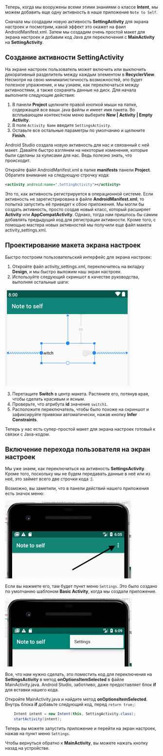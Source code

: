 Теперь, когда мы вооружены всеми этими знаниями о классе **Intent**, мы можем добавить еще одну активность в наше приложение ```Note to Self```.

Сначала мы создадим новую активность **SettingActivity** для экрана настроек и посмотрим, какой эффект это окажет на фаил AndroidManifest.xml. Затем мы создадим очень простой макет для экрана настроек и добавим код Java для переключения с **MainActivity** на **SettingActivity**. 

## Создание активности SettingActivity
На экране настроек пользователь может включить или выключить декоративный разделитель между каждым элементом в **RecyclerView**. Несмотря на свою минималистичность возможностей, это будет полезное упражнение, и мы узнаем, как переключаться между активностями, а также сохранять данные на диск. Для начала выполните следующие действия:

1. В панели **Project** щелкните правой кнопкой мыши на папке, содержащей все ваши .java файлы и имеет имя пакета. Во всплывающем контекстном меню выберите  **New | Activity | Empty Activity**.
2. В поле ```Activity Name``` введите ```SettingsActivity```.
3. Оставьте все остальные параметры по умолчанию и щелкните **Finish**.

Android Studio создала новую активность для нас и связанный с ней макет. Давайте быстро взглянем на некоторые изменения, которые были сделаны за кулисами для нас. Ведь полезно знать, что происходит.

Откройте файл AndroidManifest.xml в папке **manifests** панели **Project**. Обратите внимание на следующую строчку кода:
```xml
<activity android:name=".SettingActivity"></activity>
```
Это то, как активность регистрируется в операционной системе. Если активность не зарегистрирована в файле **AndroidManifest.xml**, то попытка запустить её приведет к сбою приложения. Мы могли бы создать активность, просто создав новый класс, который расширяет **Activity** или **AppCompatActivity**. Однако, тогда нам пришлось бы самим добавлять предыдущий код для регистрации активности. Кроме того, с помощью мастера новых активностей мы получили еще файл макета activity_settings.xml.

## Проектирование макета экрана настроек
Быстро построим пользовательский интерфейс для экрана настроек:

1. Откройте файл activity_settings.xml, переключитесь на вкладку **Design**, и мы быстро выложим наш экран настроек.
2. Используйте следующий скриншот в качестве руководства, выполняя остальные шаги:

![](assets/activity-settings.png)

3. Перетащите **Switch** в центр макета. Растяните его, потянув края, чтобы сделать красивым и ясным.
4. Проверьте, что атрибута **id** значение ```switch1```.
5. Расположите переключатель, чтобы было похоже на скриншот и зафиксируйте привязки автоматически, нажав кнопку **Infer Constraints**.

Теперь у нас есть супер-простой макет для экрана настроек готовый к связки с Java-кодом.

## Включение перехода пользователя на экран настроек
Мы уже знаем, как переключиться на активность **SettingsActivity**. Кроме того, поскольку мы не будем передавать данные в неё или из неё, это займет всего две строчки кода :).

Возможно, вы заметили, что в панели действий нашего приложения есть значок меню:

![](assets/menu.png)

Если вы нажмете его, там будет пункт меню ```Settings```. Это было создано по умолчанию шаблоном **Basic Activity**, когда мы создали приложение.

![](assets/menu-expand.png)

Все, что нам нужно сделать, это поместить код для переключения на **SettingsActivity** в метод **onOptionsItemSelected** в файле MainActivity.java. Android Studio, заботливо, даже предоставляет блок **if** для вставки нашего кода.

Откройте MainActivity.java и найдите метод **onOptionsItemSelected**. Внутрь блока **if** добавьте следующий код, перед ```return true;```:
```java
    Intent intent = new Intent(this, SettingActivity.class);
    startActivity(intent);
```
Теперь вы можете запустить приложение и перейти на экран настроек, нажав на пункт меню ```Settings```.

Чтобы вернуться обратно к **MainActivity**, вы можете нажать кнопку назад на устройстве.

